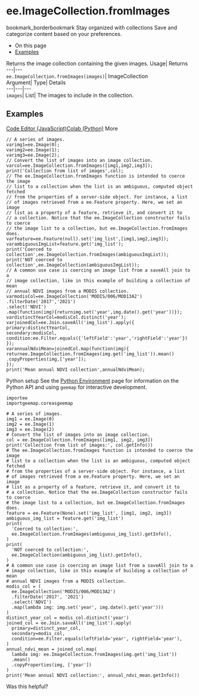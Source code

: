  
#  ee.ImageCollection.fromImages
bookmark_borderbookmark Stay organized with collections  Save and categorize content based on your preferences.
  * On this page
  * [Examples](https://developers.google.com/earth-engine/apidocs/ee-imagecollection-fromimages#examples)


Returns the image collection containing the given images. 
Usage| Returns  
---|---  
`ee.ImageCollection.fromImages(images)`| ImageCollection  
Argument| Type| Details  
---|---|---  
`images`| List| The images to include in the collection.  
## Examples
[Code Editor (JavaScript)](https://developers.google.com/earth-engine/apidocs/ee-imagecollection-fromimages#code-editor-javascript-sample)[Colab (Python)](https://developers.google.com/earth-engine/apidocs/ee-imagecollection-fromimages#colab-python-sample) More
```
// A series of images.
varimg1=ee.Image(0);
varimg2=ee.Image(1);
varimg3=ee.Image(2);
// Convert the list of images into an image collection.
varcol=ee.ImageCollection.fromImages([img1,img2,img3]);
print('Collection from list of images',col);
// The ee.ImageCollection.fromImages function is intended to coerce the image
// list to a collection when the list is an ambiguous, computed object fetched
// from the properties of a server-side object. For instance, a list
// of images retrieved from a ee.Feature property. Here, we set an image
// list as a property of a feature, retrieve it, and convert it to
// a collection. Notice that the ee.ImageCollection constructor fails to coerce
// the image list to a collection, but ee.ImageCollection.fromImages does.
varfeature=ee.Feature(null).set('img_list',[img1,img2,img3]);
varambiguousImgList=feature.get('img_list');
print('Coerced to collection',ee.ImageCollection.fromImages(ambiguousImgList));
print('NOT coerced to collection',ee.ImageCollection(ambiguousImgList));
// A common use case is coercing an image list from a saveAll join to a
// image collection, like in this example of building a collection of mean
// annual NDVI images from a MODIS collection.
varmodisCol=ee.ImageCollection('MODIS/006/MOD13A2')
.filterDate('2017','2021')
.select('NDVI')
.map(function(img){returnimg.set('year',img.date().get('year'))});
vardistinctYearCol=modisCol.distinct('year');
varjoinedCol=ee.Join.saveAll('img_list').apply({
primary:distinctYearCol,
secondary:modisCol,
condition:ee.Filter.equals({'leftField':'year','rightField':'year'})
});
varannualNdviMean=joinedCol.map(function(img){
returnee.ImageCollection.fromImages(img.get('img_list')).mean()
.copyProperties(img,['year']);
});
print('Mean annual NDVI collection',annualNdviMean);
```
Python setup
See the [ Python Environment](https://developers.google.com/earth-engine/guides/python_install) page for information on the Python API and using `geemap` for interactive development.
```
importee
importgeemap.coreasgeemap
```
```
# A series of images.
img1 = ee.Image(0)
img2 = ee.Image(1)
img3 = ee.Image(2)
# Convert the list of images into an image collection.
col = ee.ImageCollection.fromImages([img1, img2, img3])
print('Collection from list of images:', col.getInfo())
# The ee.ImageCollection.fromImages function is intended to coerce the image
# list to a collection when the list is an ambiguous, computed object fetched
# from the properties of a server-side object. For instance, a list
# of images retrieved from a ee.Feature property. Here, we set an image
# list as a property of a feature, retrieve it, and convert it to
# a collection. Notice that the ee.ImageCollection constructor fails to coerce
# the image list to a collection, but ee.ImageCollection.fromImages does.
feature = ee.Feature(None).set('img_list', [img1, img2, img3])
ambiguous_img_list = feature.get('img_list')
print(
  'Coerced to collection:',
  ee.ImageCollection.fromImages(ambiguous_img_list).getInfo(),
)
print(
  'NOT coerced to collection:',
  ee.ImageCollection(ambiguous_img_list).getInfo(),
)
# A common use case is coercing an image list from a saveAll join to a
# image collection, like in this example of building a collection of mean
# annual NDVI images from a MODIS collection.
modis_col = (
  ee.ImageCollection('MODIS/006/MOD13A2')
  .filterDate('2017', '2021')
  .select('NDVI')
  .map(lambda img: img.set('year', img.date().get('year')))
)
distinct_year_col = modis_col.distinct('year')
joined_col = ee.Join.saveAll('img_list').apply(
  primary=distinct_year_col,
  secondary=modis_col,
  condition=ee.Filter.equals(leftField='year', rightField='year'),
)
annual_ndvi_mean = joined_col.map(
  lambda img: ee.ImageCollection.fromImages(img.get('img_list'))
  .mean()
  .copyProperties(img, ['year'])
)
print('Mean annual NDVI collection:', annual_ndvi_mean.getInfo())
```

Was this helpful?
